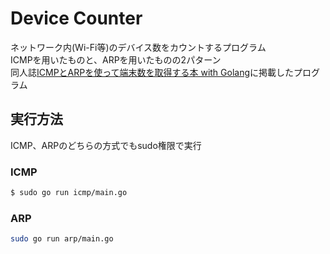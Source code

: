 # Device Counter

ネットワーク内(Wi-Fi等)のデバイス数をカウントするプログラム\
ICMPを用いたものと、ARPを用いたものの2パターン\
同人誌[ICMPとARPを使って端末数を取得する本 with Golang](https://techbookfest.org/product/grANMCWwaEMshZTvmAjUT2?productVariantID=uZ7ZdHa2Q8ph3eKD9bvWHg)に掲載したプログラム

## 実行方法
ICMP、ARPのどちらの方式でもsudo権限で実行

### ICMP

```sh
$ sudo go run icmp/main.go
```

### ARP

```sh
sudo go run arp/main.go
```
